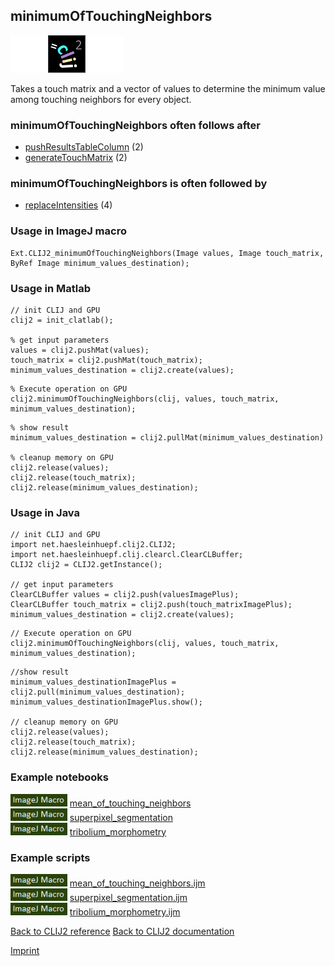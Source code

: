 ## minimumOfTouchingNeighbors
<img src="images/mini_empty_logo.png"/><img src="images/mini_clij2_logo.png"/><img src="images/mini_empty_logo.png"/>

Takes a touch matrix and a vector of values to determine the minimum value among touching neighbors for every object. 



### minimumOfTouchingNeighbors often follows after
* <a href="reference_pushResultsTableColumn">pushResultsTableColumn</a> (2)
* <a href="reference_generateTouchMatrix">generateTouchMatrix</a> (2)


### minimumOfTouchingNeighbors is often followed by
* <a href="reference_replaceIntensities">replaceIntensities</a> (4)


### Usage in ImageJ macro
```
Ext.CLIJ2_minimumOfTouchingNeighbors(Image values, Image touch_matrix, ByRef Image minimum_values_destination);
```


### Usage in Matlab
```
// init CLIJ and GPU
clij2 = init_clatlab();

% get input parameters
values = clij2.pushMat(values);
touch_matrix = clij2.pushMat(touch_matrix);
minimum_values_destination = clij2.create(values);
```

```
% Execute operation on GPU
clij2.minimumOfTouchingNeighbors(clij, values, touch_matrix, minimum_values_destination);
```

```
% show result
minimum_values_destination = clij2.pullMat(minimum_values_destination)

% cleanup memory on GPU
clij2.release(values);
clij2.release(touch_matrix);
clij2.release(minimum_values_destination);
```


### Usage in Java
```
// init CLIJ and GPU
import net.haesleinhuepf.clij2.CLIJ2;
import net.haesleinhuepf.clij.clearcl.ClearCLBuffer;
CLIJ2 clij2 = CLIJ2.getInstance();

// get input parameters
ClearCLBuffer values = clij2.push(valuesImagePlus);
ClearCLBuffer touch_matrix = clij2.push(touch_matrixImagePlus);
minimum_values_destination = clij2.create(values);
```

```
// Execute operation on GPU
clij2.minimumOfTouchingNeighbors(clij, values, touch_matrix, minimum_values_destination);
```

```
//show result
minimum_values_destinationImagePlus = clij2.pull(minimum_values_destination);
minimum_values_destinationImagePlus.show();

// cleanup memory on GPU
clij2.release(values);
clij2.release(touch_matrix);
clij2.release(minimum_values_destination);
```




### Example notebooks
<a href="https://clij.github.io/clij2-docs/md/mean_of_touching_neighbors"><img src="images/language_macro.png" height="20"/></a> [mean_of_touching_neighbors](https://clij.github.io/clij2-docs/md/mean_of_touching_neighbors)  
<a href="https://clij.github.io/clij2-docs/md/superpixel_segmentation"><img src="images/language_macro.png" height="20"/></a> [superpixel_segmentation](https://clij.github.io/clij2-docs/md/superpixel_segmentation)  
<a href="https://clij.github.io/clij2-docs/md/tribolium_morphometry"><img src="images/language_macro.png" height="20"/></a> [tribolium_morphometry](https://clij.github.io/clij2-docs/md/tribolium_morphometry)  




### Example scripts
<a href="https://github.com/clij/clij2-docs/blob/master/src/main/macro/mean_of_touching_neighbors.ijm"><img src="images/language_macro.png" height="20"/></a> [mean_of_touching_neighbors.ijm](https://github.com/clij/clij2-docs/blob/master/src/main/macro/mean_of_touching_neighbors.ijm)  
<a href="https://github.com/clij/clij2-docs/blob/master/src/main/macro/superpixel_segmentation.ijm"><img src="images/language_macro.png" height="20"/></a> [superpixel_segmentation.ijm](https://github.com/clij/clij2-docs/blob/master/src/main/macro/superpixel_segmentation.ijm)  
<a href="https://github.com/clij/clij2-docs/blob/master/src/main/macro/tribolium_morphometry.ijm"><img src="images/language_macro.png" height="20"/></a> [tribolium_morphometry.ijm](https://github.com/clij/clij2-docs/blob/master/src/main/macro/tribolium_morphometry.ijm)  


[Back to CLIJ2 reference](https://clij.github.io/clij2-docs/reference)
[Back to CLIJ2 documentation](https://clij.github.io/clij2-docs)

[Imprint](https://clij.github.io/imprint)
